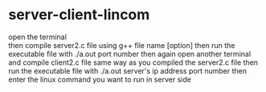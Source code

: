 # server-client-lincom
open the terminal <br />
then compile server2.c file using g++ file name [option]
then run the executable file with ./a.out port number
then again open another terminal
and compile client2.c file same way as you compiled the server2.c file
then run the executable file with ./a.out server's ip address port number
then enter the linux command you want to run in server side 
